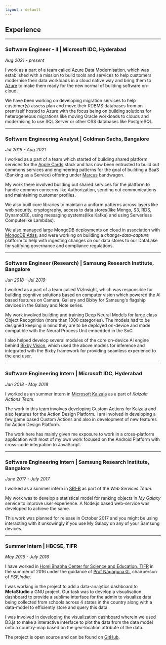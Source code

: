 ```yaml
---
layout : default
---
```


## Experience
---


### **Software Engineer - II | Microsoft IDC, Hyderabad**

*Aug 2021 - present*

I work as a part of a team called Azure Data Modernisation, which was established with a mission to build tools and services to help customers modernise their data workloads in a cloud native way and bring them to [Azure](https://azure.microsoft.com/en-in/product-categories/databases/) to make them ready for the new normal of building software on-cloud.

We have been working on developing migration services to help customer(s) assess plan and move their RDBMS databases from on-prem/self hosted to Azure with the focus being on building solutions for heterogeneous migrations like moving Oracle workloads to clouds and modernising to use SQL Server or other OSS databases like PostgreSQL.

---

### **Software Engineering Analyst | Goldman Sachs, Bangalore**

*Jul 2019 - Aug 2021*

I worked as a part of a team which started of building shared platform services for the [Apple Cards](https://www.goldmansachs.com/our-firm/history/moments/2019-apple-card.html) stack and has now been entrusted to build out commons services and engineering patterns for the goal of building a BaaS (Banking as a Service) offering under [Marcus](https://www.marcus.com/) bandwagon.

My work there involved building out shared services for the platform to handle common concerns like Authorization, sending out communications and maintaining customer profiles. 

We also built core libraries to maintain a uniform patterns across layers like web security, cryptography, access to data stores(like Mongo, S3, RDS, DynamoDB), using messaging systems(like Kafka) and using Serverless Compute(like Lambdas).

We also managed large MongoDB deployments on cloud in association with [MongoDB Atlas](https://www.mongodb.com/cloud), and were working on building a *change-data-capture* platform to help with ingesting changes on our data stores to our DataLake for satifying governance and compliance regulations.

---

### **Software Engineer (Research) | Samsung Research Institute, Bangalore**

*Jun 2018 - Jul 2019*

I worked as a part of a team called VizInsight, which was responsible for building cognitive solutions based on computer vision which powered the AI based features on Camera, Gallery and Bixby for Samsung's flagship devices in the Galaxy and Note series.

My work involved building and training Deep Neural Models for large class Object Recognition (more than 1000 categories). The models had to be designed keeping in mind they are to be deployed on-device and made compatible with the Neural Process Unit embedded in the SoC.

I also helped develop several modules of the core on-device AI engine behind [Bixby Vision](https://www.samsung.com/global/galaxy/apps/bixby/vision/), which used the above models for inference and integrated with the Bixby framework for providing seamless experience to the end user.

---


### **Software Engineering Intern | Microsoft IDC, Hyderabad**

*Jan 2018 - May 2018*

I worked as an summer intern in [Microsoft Kaizala](https://products.office.com/en-in/business/microsoft-kaizala) as a part of _Kaizala Actions Team_.

The work in this team involves developing Custom Actions for Kaizala and also features for the Action Design Platform. I am involved in developing a few game based Custom Actions and also in development of new features for Action Design Platform.

The work here has mainly given me exposure to work in a cross-platform application with most of my own work focused on the Android Platform with cross-code integration to JavaScript.

---

### **Software Engineering Intern | Samsung Research Institute, Bangalore**

*June 2017 - July 2017*

I worked as a summer intern in [SRI-B](http://www.samsung.com/in/aboutsamsung/samsungelectronics/india/rnd/) as
part of the _Web Services Team_.

My work was to develop a statistical model for ranking objects in _My Galaxy_ service to improve user experience. A Node.js based web-service was developed to achieve the same.

This work was planned for release in October 2017 and you might be using interacting with it unkowingly if you use My Galaxy on any of your Samsung devices.  

---

### **Summer Intern | HBCSE, TIFR**

*May 2016 - July 2016*

I have worked in [Homi Bhabha Center for Science and Education, TIFR](http://www.hbcse.tifr.res.in/) in the summer of 2016 under the guidance of [Prof Nagarjuna G.](https://gnowgi.org/), chairperson of _FSF,India_.

I was working in the project to add a data-analytics dashboard to **MetaStudio** a GNU project. Our task was to develop a visualisation dashboard to provide a sublime interface for the admin to visualize data being collected from schools across 4 states in the country along with a data-model to efficiently store and query this data.

I was involved in developing the visualization dashboard wherein we used D3.js to make a interactive interface to plot the data from the data model onto a country-map based on the geo-location attribute of the data.

The project is open source and can be found on [GitHub](https://github.com/gnowledge/gstudio).